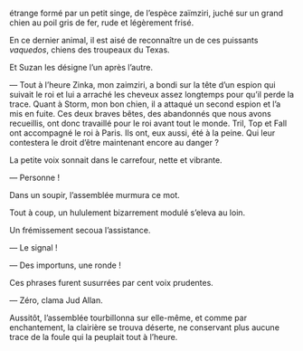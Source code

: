 étrange formé par un petit singe, de l’espèce zaïmziri, juché sur un grand
chien au poil gris de fer, rude et légèrement frisé.

En ce dernier animal, il est aisé de reconnaître un de ces puissants
_vaquedos_, chiens des troupeaux du Texas.

Et Suzan les désigne l’un après l’autre.

— Tout à l’heure Zinka, mon zaimziri, a bondi sur la tête d’un espion qui
suivait le roi et lui a arraché les cheveux assez longtemps pour qu’il perde la trace. Quant à Storm, mon bon chien, il a attaqué un second espion et l’a mis en fuite. Ces deux braves bêtes, des abandonnés que nous avons recueillis, ont donc travaillé pour le roi avant tout le monde. Tril, Top et Fall ont accompagné le roi à Paris. Ils ont, eux aussi, été à la peine. Qui leur contestera le droit d’être maintenant encore au danger ?

La petite voix sonnait dans le carrefour, nette et vibrante.

— Personne !

Dans un soupir, l’assemblée murmura ce mot.

Tout à coup, un hululement bizarrement modulé s’eleva au loin.

Un frémissement secoua l’assistance.

— Le signal !

— Des importuns, une ronde !

Ces phrases furent susurrées par cent voix prudentes.

— Zéro, clama Jud Allan.

Aussitôt, l’assemblée tourbillonna sur elle-même, et comme par enchantement, la clairière se trouva déserte, ne conservant plus aucune trace de la
foule qui la peuplait tout à l’heure.
